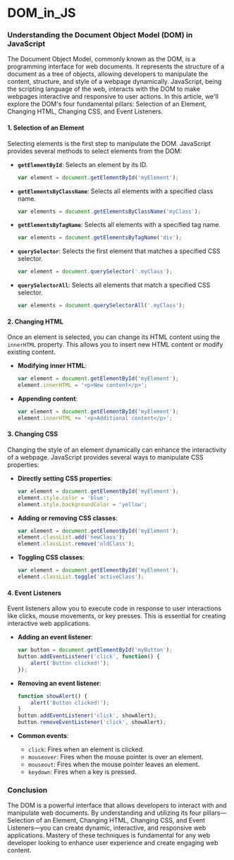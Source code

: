 # DOM_in_JS
### Understanding the Document Object Model (DOM) in JavaScript


The Document Object Model, commonly known as the DOM, is a programming interface for web documents. It represents the structure of a document as a tree of objects, allowing developers to manipulate the content, structure, and style of a webpage dynamically. JavaScript, being the scripting language of the web, interacts with the DOM to make webpages interactive and responsive to user actions. In this article, we'll explore the DOM's four fundamental pillars: Selection of an Element, Changing HTML, Changing CSS, and Event Listeners.

#### 1. Selection of an Element


Selecting elements is the first step to manipulate the DOM. JavaScript provides several methods to select elements from the DOM:

- **`getElementById`**: Selects an element by its ID.
  ```javascript
  var element = document.getElementById('myElement');
  ```

- **`getElementsByClassName`**: Selects all elements with a specified class name.
  ```javascript
  var elements = document.getElementsByClassName('myClass');
  ```

- **`getElementsByTagName`**: Selects all elements with a specified tag name.
  ```javascript
  var elements = document.getElementsByTagName('div');
  ```

- **`querySelector`**: Selects the first element that matches a specified CSS selector.
  ```javascript
  var element = document.querySelector('.myClass');
  ```

- **`querySelectorAll`**: Selects all elements that match a specified CSS selector.
  ```javascript
  var elements = document.querySelectorAll('.myClass');
  ```

#### 2. Changing HTML

Once an element is selected, you can change its HTML content using the `innerHTML` property. This allows you to insert new HTML content or modify existing content.

- **Modifying inner HTML**:
  ```javascript
  var element = document.getElementById('myElement');
  element.innerHTML = '<p>New content</p>';
  ```

- **Appending content**:
  ```javascript
  var element = document.getElementById('myElement');
  element.innerHTML += '<p>Additional content</p>';
  ```

#### 3. Changing CSS

Changing the style of an element dynamically can enhance the interactivity of a webpage. JavaScript provides several ways to manipulate CSS properties:

- **Directly setting CSS properties**:
  ```javascript
  var element = document.getElementById('myElement');
  element.style.color = 'blue';
  element.style.backgroundColor = 'yellow';
  ```

- **Adding or removing CSS classes**:
  ```javascript
  var element = document.getElementById('myElement');
  element.classList.add('newClass');
  element.classList.remove('oldClass');
  ```

- **Toggling CSS classes**:
  ```javascript
  var element = document.getElementById('myElement');
  element.classList.toggle('activeClass');
  ```

#### 4. Event Listeners

Event listeners allow you to execute code in response to user interactions like clicks, mouse movements, or key presses. This is essential for creating interactive web applications.

- **Adding an event listener**:
  ```javascript
  var button = document.getElementById('myButton');
  button.addEventListener('click', function() {
      alert('Button clicked!');
  });
  ```

- **Removing an event listener**:
  ```javascript
  function showAlert() {
      alert('Button clicked!');
  }
  button.addEventListener('click', showAlert);
  button.removeEventListener('click', showAlert);
  ```

- **Common events**:
  - `click`: Fires when an element is clicked.
  - `mouseover`: Fires when the mouse pointer is over an element.
  - `mouseout`: Fires when the mouse pointer leaves an element.
  - `keydown`: Fires when a key is pressed.

### Conclusion

The DOM is a powerful interface that allows developers to interact with and manipulate web documents. By understanding and utilizing its four pillars—Selection of an Element, Changing HTML, Changing CSS, and Event Listeners—you can create dynamic, interactive, and responsive web applications. Mastery of these techniques is fundamental for any web developer looking to enhance user experience and create engaging web content.
